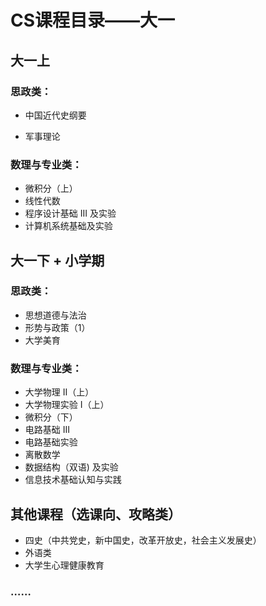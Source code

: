 # CS课程目录——大一

## 大一上

### 思政类：

- 中国近代史纲要

- 军事理论

### 数理与专业类：

- 微积分（上）
- 线性代数
- 程序设计基础 III 及实验
- 计算机系统基础及实验

## 大一下 + 小学期

### 思政类：

- 思想道德与法治
- 形势与政策（1）
- 大学美育

### 数理与专业类：

- 大学物理 II（上）
- 大学物理实验 I（上）
- 微积分（下）
- 电路基础 III
- 电路基础实验
- 离散数学
- 数据结构（双语) 及实验
- 信息技术基础认知与实践

## 其他课程（选课向、攻略类）

- 四史（中共党史，新中国史，改革开放史，社会主义发展史）
- 外语类
- 大学生心理健康教育

### ……